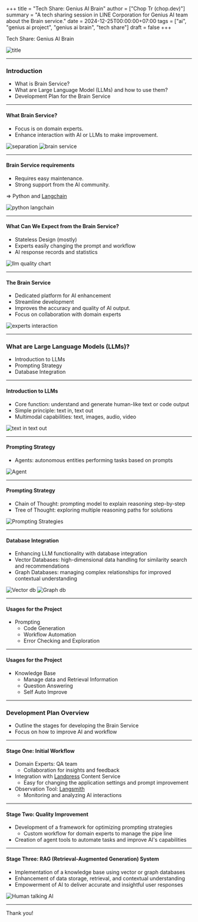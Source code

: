 +++
title = "Tech Share: Genius AI Brain"
author = ["Chop Tr (chop.dev)"]
summary = "A tech sharing session in LINE Corporation for Genius AI team about the Brain service."
date = 2024-12-25T00:00:00+07:00
tags = ["ai", "genius ai project", "genius ai brain", "tech share"]
draft = false
+++

Tech Share: Genius AI Brain

![title](./image1.jpeg) <!-- .element: width="80%" -->

---

### Introduction

- What is Brain Service?
- What are Large Language Model (LLMs) and how to use them?
- Development Plan for the Brain Service

---

#### What Brain Service?

- Focus is on domain experts.
- Enhance interaction with AI or LLMs to make improvement.

![separation](./image3.png) <!-- .element: width="40%" -->
![brain service](./image2.jpg) <!-- .element: width="40%" -->

---

#### Brain Service requirements

- Requires easy maintenance.
- Strong support from the AI community.

=> Python and [Langchain](https://www.langchain.com/)

![python langchain](./image4.png) <!-- .element: width="60%" -->

---

#### What Can We Expect from the Brain Service?

- Stateless Design (mostly)
- Experts easily changing the prompt and workflow
- AI response records and statistics

![llm quality chart](./image5.png) <!-- .element: width="60%" -->

---

#### The Brain Service

- Dedicated platform for AI enhancement
- Streamline development
- Improves the accuracy and quality of AI output.
- Focus on collaboration with domain experts

![experts interaction](./image6.png) <!-- .element: width="60%" -->

---

### What are Large Language Models (LLMs)?

- Introduction to LLMs
- Prompting Strategy
- Database Integration

---

#### Introduction to LLMs

- Core function: understand and generate human-like text or code output
- Simple principle: text in, text out
- Multimodal capabilities: text, images, audio, video

![text in text out](./image7.jpg) <!-- .element: width="80%" -->

---

#### Prompting Strategy

- Agents: autonomous entities performing tasks based on prompts

![Agent](./image8.png) <!-- .element: width="80%" -->

---

#### Prompting Strategy

- Chain of Thought: prompting model to explain reasoning step-by-step
- Tree of Thought: exploring multiple reasoning paths for solutions

![Prompting Strategies](./image12.png) <!-- .element: width="80%" -->

---

#### Database Integration

- Enhancing LLM functionality with database integration
- Vector Databases: high-dimensional data handling for similarity search and recommendations
- Graph Databases: managing complex relationships for improved contextual understanding

![Vector db](./image9.jpg) <!-- .element: width="40%" -->
![Graph db](./image10.png) <!-- .element: width="40%" -->

---

#### Usages for the Project

- Prompting
    - Code Generation
    - Workflow Automation
    - Error Checking and Exploration

---

#### Usages for the Project

- Knowledge Base
    - Manage data and Retrieval Information
    - Question Answering
    - Self Auto Improve

---

### Development Plan Overview

- Outline the stages for developing the Brain Service
- Focus on how to improve AI and workflow

---

#### Stage One: Initial Workflow

- Domain Experts: QA team
    - Collaboration for insights and feedback
- Integration with [Landpress](https://landpress-content-v2.linecorp.com/projects/mmn2ni86hi6muysnargzn18t/content/collections/test_case_prompts/items) Content Service
    - Easy for changing the application settings and prompt improvement
- Observation Tool: [Langsmith](https://www.langchain.com/langsmith)
    - Monitoring and analyzing AI interactions

---

#### Stage Two: Quality Improvement

- Development of a framework for optimizing prompting strategies
    - Custom workflow for domain experts to manage the pipe line
- Creation of agent tools to automate tasks and improve AI's capabilities

---

#### Stage Three: RAG (Retrieval-Augmented Generation) System

- Implementation of a knowledge base using vector or graph databases
- Enhancement of data storage, retrieval, and contextual understanding
- Empowerment of AI to deliver accurate and insightful user responses

![Human talking AI](./image11.jpeg) <!-- .element: width="30%" -->

---

Thank you!
